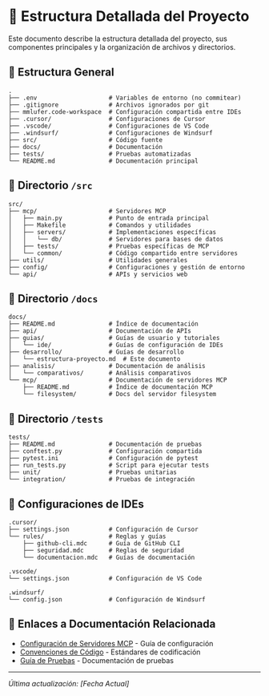 # 📁 Estructura Detallada del Proyecto

Este documento describe la estructura detallada del proyecto, sus componentes principales y la organización de archivos y directorios.

## 📂 Estructura General

```
.
├── .env                    # Variables de entorno (no commitear)
├── .gitignore              # Archivos ignorados por git
├── mmlufer.code-workspace  # Configuración compartida entre IDEs
├── .cursor/                # Configuraciones de Cursor
├── .vscode/                # Configuraciones de VS Code
├── .windsurf/              # Configuraciones de Windsurf
├── src/                    # Código fuente
├── docs/                   # Documentación
├── tests/                  # Pruebas automatizadas
└── README.md               # Documentación principal
```

## 📂 Directorio `/src`

```
src/
├── mcp/                    # Servidores MCP
│   ├── main.py             # Punto de entrada principal
│   ├── Makefile            # Comandos y utilidades
│   ├── servers/            # Implementaciones específicas
│   │   └── db/             # Servidores para bases de datos
│   ├── tests/              # Pruebas específicas de MCP
│   └── common/             # Código compartido entre servidores
├── utils/                  # Utilidades generales
├── config/                 # Configuraciones y gestión de entorno
└── api/                    # APIs y servicios web
```

## 📂 Directorio `/docs`

```
docs/
├── README.md               # Índice de documentación
├── api/                    # Documentación de APIs
├── guias/                  # Guías de usuario y tutoriales
│   └── ide/                # Guías de configuración de IDEs
├── desarrollo/             # Guías de desarrollo
│   └── estructura-proyecto.md  # Este documento
├── analisis/               # Documentación de análisis
│   └── comparativos/       # Análisis comparativos
└── mcp/                    # Documentación de servidores MCP
    ├── README.md           # Índice de documentación MCP
    └── filesystem/         # Docs del servidor filesystem
```

## 📂 Directorio `/tests`

```
tests/
├── README.md               # Documentación de pruebas
├── conftest.py             # Configuración compartida
├── pytest.ini              # Configuración de pytest
├── run_tests.py            # Script para ejecutar tests
├── unit/                   # Pruebas unitarias
└── integration/            # Pruebas de integración
```

## 📂 Configuraciones de IDEs

```
.cursor/
├── settings.json           # Configuración de Cursor
└── rules/                  # Reglas y guías
    ├── github-cli.mdc      # Guía de GitHub CLI
    ├── seguridad.mdc       # Reglas de seguridad
    └── documentacion.mdc   # Guías de documentación

.vscode/
└── settings.json           # Configuración de VS Code

.windsurf/
└── config.json             # Configuración de Windsurf
```

## 🔗 Enlaces a Documentación Relacionada

- [Configuración de Servidores MCP](/docs/mcp/configuracion.md) - Guía de configuración
- [Convenciones de Código](/docs/desarrollo/convenciones.md) - Estándares de codificación
- [Guía de Pruebas](/tests/README.md) - Documentación de pruebas

---

_Última actualización: [Fecha Actual]_
